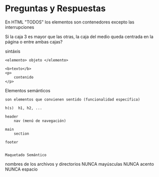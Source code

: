 # Preguntas y Respuestas


En HTML "TODOS" los elementos son contenedores
excepto las interrupciones


Si la caja 3 es mayor que las otras, 
la caja del medio queda centrada en la página o entre ambas cajas?




sintáxis

    <elemento> objeto </elemento>

    <b>texto</b>
    <p>
        contenido
    </p>



Elementos semánticos

    son elementos que convienen sentido (funcionalidad específica)

    h(s)  h1, h2, ...

    header
        nav (menú de navegación)

    main    
        section

    footer


    Maquetado Semántico






nombres de los archivos y directorios
NUNCA mayúsculas
NUNCA acento
NUNCA espacio

